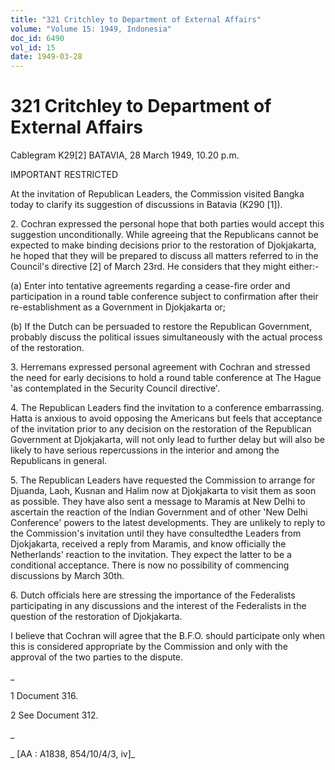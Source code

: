 ```yaml
---
title: "321 Critchley to Department of External Affairs"
volume: "Volume 15: 1949, Indonesia"
doc_id: 6490
vol_id: 15
date: 1949-03-28
---
```


# 321 Critchley to Department of External Affairs

Cablegram K29[2] BATAVIA, 28 March 1949, 10.20 p.m.

IMPORTANT RESTRICTED

At the invitation of Republican Leaders, the Commission visited Bangka today to clarify its suggestion of discussions in Batavia (K290 [1]).

2\. Cochran expressed the personal hope that both parties would accept this suggestion unconditionally. While agreeing that the Republicans cannot be expected to make binding decisions prior to the restoration of Djokjakarta, he hoped that they will be prepared to discuss all matters referred to in the Council's directive [2] of March 23rd. He considers that they might either:-

(a) Enter into tentative agreements regarding a cease-fire order and participation in a round table conference subject to confirmation after their re-establishment as a Government in Djokjakarta or;

(b) If the Dutch can be persuaded to restore the Republican Government, probably discuss the political issues simultaneously with the actual process of the restoration.

3\. Herremans expressed personal agreement with Cochran and stressed the need for early decisions to hold a round table conference at The Hague 'as contemplated in the Security Council directive'.

4\. The Republican Leaders find the invitation to a conference embarrassing. Hatta is anxious to avoid opposing the Americans but feels that acceptance of the invitation prior to any decision on the restoration of the Republican Government at Djokjakarta, will not only lead to further delay but will also be likely to have serious repercussions in the interior and among the Republicans in general.

5\. The Republican Leaders have requested the Commission to arrange for Djuanda, Laoh, Kusnan and Halim now at Djokjakarta to visit them as soon as possible. They have also sent a message to Maramis at New Delhi to ascertain the reaction of the Indian Government and of other 'New Delhi Conference' powers to the latest developments. They are unlikely to reply to the Commission's invitation until they have consultedthe Leaders from Djokjakarta, received a reply from Maramis, and know officially the Netherlands' reaction to the invitation. They expect the latter to be a conditional acceptance. There is now no possibility of commencing discussions by March 30th.

6\. Dutch officials here are stressing the importance of the Federalists participating in any discussions and the interest of the Federalists in the question of the restoration of Djokjakarta.

I believe that Cochran will agree that the B.F.O. should participate only when this is considered appropriate by the Commission and only with the approval of the two parties to the dispute.

_

1 Document 316.

2 See Document 312.

_

_ [AA : A1838, 854/10/4/3, iv]_
